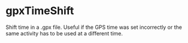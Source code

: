 # gpxTimeShift
Shift time in a .gpx file. Useful if the GPS time was set incorrectly or the same activity has to be used at a different time.
